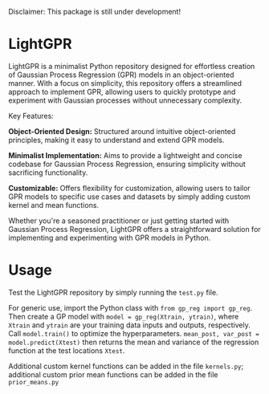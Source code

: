 Disclaimer: This package is still under development!

# LightGPR
LightGPR is a minimalist Python repository designed for effortless creation of Gaussian Process Regression (GPR) models in an object-oriented manner. With a focus on simplicity, this repository offers a streamlined approach to implement GPR, allowing users to quickly prototype and experiment with Gaussian processes without unnecessary complexity.

Key Features:

**Object-Oriented Design:** Structured around intuitive object-oriented principles, making it easy to understand and extend GPR models.

**Minimalist Implementation:** Aims to provide a lightweight and concise codebase for Gaussian Process Regression, ensuring simplicity without sacrificing functionality.

**Customizable:** Offers flexibility for customization, allowing users to tailor GPR models to specific use cases and datasets by simply adding custom kernel and mean functions.

Whether you're a seasoned practitioner or just getting started with Gaussian Process Regression, LightGPR offers a straightforward solution for implementing and experimenting with GPR models in Python.

# Usage
Test the LightGPR repository by simply running the `test.py` file.

For generic use, import the Python class with `from gp_reg import gp_reg`. Then create a GP model with `model = gp_reg(Xtrain, ytrain)`, where `Xtrain` and `ytrain` are your training data inputs and outputs, respectively. Call `model.train()` to optimize the hyperparameters. `mean_post, var_post = model.predict(Xtest)` then returns the mean and variance of the regression function at the test locations `Xtest`.

Additional custom kernel functions can be added in the file `kernels.py`; additional custom prior mean functions can be added in the file `prior_means.py`
